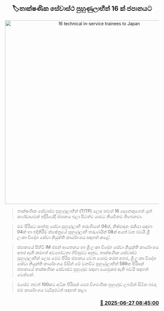 <p align='center'><b><h2 align='center' title='16 technical in-service trainees to Japan'>🏷තාක්ෂණික සේවාස්ථ පුහුණුලාභීන් 16 ක් ජපානයට</h2></b></p>
<p align='center'><img src='https://helakuru.sgp1.cdn.digitaloceanspaces.com/esana/images/lib/japan-sl-archived.jpg' width='600' alt='16 technical in-service trainees to Japan'></p>

> තාක්ෂණික සේවාස්ථ පුහුණුලාභීන් (TITP) ලෙස තවත් 16 දෙනෙකුගෙන් යුත් කණ්ඩායමක් ඉදිරියේදී ජපානය බලා පිටත්ව යාමට නියමිතව තිබෙනවා.

> එම පිරිසට සාත්තු සේවා පුහුණුලාභී තරුණියන් 04ක්, නිෂ්පාදන රැකියා සඳහා 04ක් හා ඉදිකිරීම් ක්ෂේත්‍රයේ පුහුණුලාභී තරුණයින් 08ක් අයත් වන බවයි ශ්‍රී ලංකා විදේශ සේවා නියුක්ති කාර්යාංශය සඳහන් කළේ.

> ජපානයේ පිහිටි IM ජපන් ආයතනය හා ශ්‍රී ලංකා විදේශ සේවා නියුක්ති කාර්යාංශය අතර ඇති කරගත් අවබෝධතා ගිවිසුමට අනුව, තාක්ෂණික සේවාස්ථ පුහුණුලාභීන් ලෙස මෙම පිරිස ජපානය වෙත යොමු කරන අතර, ශ්‍රී ලංකා විදේශ සේවා නියුක්ති කාර්යාංශය විසින් මේ වනවිට පුහුණුලාභීන් 589ක පිරිසක් ජපානයේ තාක්ෂණික සේවාස්ථ පුහුණුව සඳහා යොමුකර ඇති බවයි සඳහන් වෙන්නේ.

> එසේම තවත් 100කට අධික පිරිසක් පෙර විගමණික පුහුණුව ලබමින් සිටින බවද එම කාර්යාංශය වැඩිදුරටත් සඳහන් කළා.



<h3 align='right'><a href='https://www.helakuru.lk/esana/p/111390/'>📅 2025-06-27 08:45:00</a></h3>
